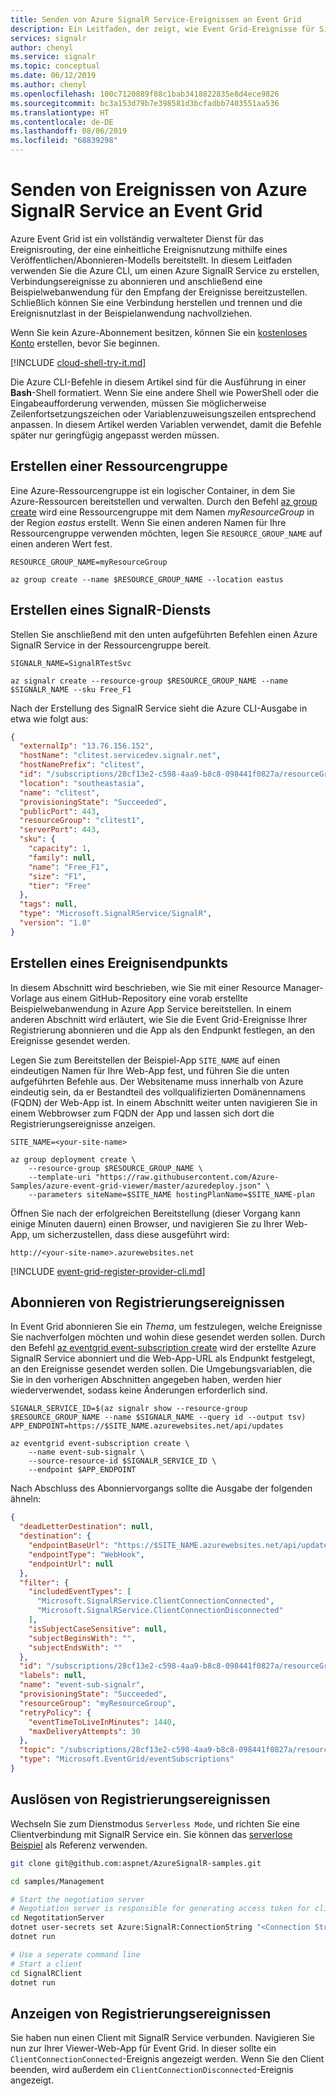 ```yaml
---
title: Senden von Azure SignalR Service-Ereignissen an Event Grid
description: Ein Leitfaden, der zeigt, wie Event Grid-Ereignisse für SignalR Service aktiviert und dann Clientverbindungsereignisse vom Typ „Verbunden/Getrennt“ an eine Beispielanwendung gesendet werden.
services: signalr
author: chenyl
ms.service: signalr
ms.topic: conceptual
ms.date: 06/12/2019
ms.author: chenyl
ms.openlocfilehash: 100c7120889f88c1bab3418822835e8d4ece9826
ms.sourcegitcommit: bc3a153d79b7e398581d3bcfadbb7403551aa536
ms.translationtype: HT
ms.contentlocale: de-DE
ms.lasthandoff: 08/06/2019
ms.locfileid: "68839298"
---
```

# <a name="how-to-send-events-from-azure-signalr-service-to-event-grid"></a>Senden von Ereignissen von Azure SignalR Service an Event Grid

Azure Event Grid ist ein vollständig verwalteter Dienst für das Ereignisrouting, der eine einheitliche Ereignisnutzung mithilfe eines Veröffentlichen/Abonnieren-Modells bereitstellt. In diesem Leitfaden verwenden Sie die Azure CLI, um einen Azure SignalR Service zu erstellen, Verbindungsereignisse zu abonnieren und anschließend eine Beispielwebanwendung für den Empfang der Ereignisse bereitzustellen. Schließlich können Sie eine Verbindung herstellen und trennen und die Ereignisnutzlast in der Beispielanwendung nachvollziehen.

Wenn Sie kein Azure-Abonnement besitzen, können Sie ein [kostenloses Konto][azure-account] erstellen, bevor Sie beginnen.

[!INCLUDE [cloud-shell-try-it.md](../../includes/cloud-shell-try-it.md)]

Die Azure CLI-Befehle in diesem Artikel sind für die Ausführung in einer **Bash**-Shell formatiert. Wenn Sie eine andere Shell wie PowerShell oder die Eingabeaufforderung verwenden, müssen Sie möglicherweise Zeilenfortsetzungszeichen oder Variablenzuweisungszeilen entsprechend anpassen. In diesem Artikel werden Variablen verwendet, damit die Befehle später nur geringfügig angepasst werden müssen.

## <a name="create-a-resource-group"></a>Erstellen einer Ressourcengruppe

Eine Azure-Ressourcengruppe ist ein logischer Container, in dem Sie Azure-Ressourcen bereitstellen und verwalten. Durch den Befehl [az group create][az-group-create] wird eine Ressourcengruppe mit dem Namen *myResourceGroup* in der Region *eastus* erstellt. Wenn Sie einen anderen Namen für Ihre Ressourcengruppe verwenden möchten, legen Sie `RESOURCE_GROUP_NAME` auf einen anderen Wert fest.

```azurecli-interactive
RESOURCE_GROUP_NAME=myResourceGroup

az group create --name $RESOURCE_GROUP_NAME --location eastus
```

## <a name="create-a-signalr-service"></a>Erstellen eines SignalR-Diensts

Stellen Sie anschließend mit den unten aufgeführten Befehlen einen Azure SignalR Service in der Ressourcengruppe bereit.
```azurecli-interactive
SIGNALR_NAME=SignalRTestSvc

az signalr create --resource-group $RESOURCE_GROUP_NAME --name $SIGNALR_NAME --sku Free_F1
```

Nach der Erstellung des SignalR Service sieht die Azure CLI-Ausgabe in etwa wie folgt aus:

```json
{
  "externalIp": "13.76.156.152",
  "hostName": "clitest.servicedev.signalr.net",
  "hostNamePrefix": "clitest",
  "id": "/subscriptions/28cf13e2-c598-4aa9-b8c8-098441f0827a/resourceGroups/clitest1/providers/Microsoft.SignalRService/SignalR/clitest",
  "location": "southeastasia",
  "name": "clitest",
  "provisioningState": "Succeeded",
  "publicPort": 443,
  "resourceGroup": "clitest1",
  "serverPort": 443,
  "sku": {
    "capacity": 1,
    "family": null,
    "name": "Free_F1",
    "size": "F1",
    "tier": "Free"
  },
  "tags": null,
  "type": "Microsoft.SignalRService/SignalR",
  "version": "1.0"
}

```

## <a name="create-an-event-endpoint"></a>Erstellen eines Ereignisendpunkts

In diesem Abschnitt wird beschrieben, wie Sie mit einer Resource Manager-Vorlage aus einem GitHub-Repository eine vorab erstellte Beispielwebanwendung in Azure App Service bereitstellen. In einem anderen Abschnitt wird erläutert, wie Sie die Event Grid-Ereignisse Ihrer Registrierung abonnieren und die App als den Endpunkt festlegen, an den Ereignisse gesendet werden.

Legen Sie zum Bereitstellen der Beispiel-App `SITE_NAME` auf einen eindeutigen Namen für Ihre Web-App fest, und führen Sie die unten aufgeführten Befehle aus. Der Websitename muss innerhalb von Azure eindeutig sein, da er Bestandteil des vollqualifizierten Domänennamens (FQDN) der Web-App ist. In einem Abschnitt weiter unten navigieren Sie in einem Webbrowser zum FQDN der App und lassen sich dort die Registrierungsereignisse anzeigen.

```azurecli-interactive
SITE_NAME=<your-site-name>

az group deployment create \
    --resource-group $RESOURCE_GROUP_NAME \
    --template-uri "https://raw.githubusercontent.com/Azure-Samples/azure-event-grid-viewer/master/azuredeploy.json" \
    --parameters siteName=$SITE_NAME hostingPlanName=$SITE_NAME-plan
```

Öffnen Sie nach der erfolgreichen Bereitstellung (dieser Vorgang kann einige Minuten dauern) einen Browser, und navigieren Sie zu Ihrer Web-App, um sicherzustellen, dass diese ausgeführt wird:

`http://<your-site-name>.azurewebsites.net`

[!INCLUDE [event-grid-register-provider-cli.md](../../includes/event-grid-register-provider-cli.md)]

## <a name="subscribe-to-registry-events"></a>Abonnieren von Registrierungsereignissen

In Event Grid abonnieren Sie ein *Thema*, um festzulegen, welche Ereignisse Sie nachverfolgen möchten und wohin diese gesendet werden sollen. Durch den Befehl [az eventgrid event-subscription create][az-eventgrid-event-subscription-create] wird der erstellte Azure SignalR Service abonniert und die Web-App-URL als Endpunkt festgelegt, an den Ereignisse gesendet werden sollen. Die Umgebungsvariablen, die Sie in den vorherigen Abschnitten angegeben haben, werden hier wiederverwendet, sodass keine Änderungen erforderlich sind.

```azurecli-interactive
SIGNALR_SERVICE_ID=$(az signalr show --resource-group $RESOURCE_GROUP_NAME --name $SIGNALR_NAME --query id --output tsv)
APP_ENDPOINT=https://$SITE_NAME.azurewebsites.net/api/updates

az eventgrid event-subscription create \
    --name event-sub-signalr \
    --source-resource-id $SIGNALR_SERVICE_ID \
    --endpoint $APP_ENDPOINT
```

Nach Abschluss des Abonniervorgangs sollte die Ausgabe der folgenden ähneln:

```JSON
{
  "deadLetterDestination": null,
  "destination": {
    "endpointBaseUrl": "https://$SITE_NAME.azurewebsites.net/api/updates",
    "endpointType": "WebHook",
    "endpointUrl": null
  },
  "filter": {
    "includedEventTypes": [
      "Microsoft.SignalRService.ClientConnectionConnected",
      "Microsoft.SignalRService.ClientConnectionDisconnected"
    ],
    "isSubjectCaseSensitive": null,
    "subjectBeginsWith": "",
    "subjectEndsWith": ""
  },
  "id": "/subscriptions/28cf13e2-c598-4aa9-b8c8-098441f0827a/resourceGroups/myResourceGroup/providers/Microsoft.SignalRService/SignalR/SignalRTestSvc/providers/Microsoft.EventGrid/eventSubscriptions/event-sub-signalr",
  "labels": null,
  "name": "event-sub-signalr",
  "provisioningState": "Succeeded",
  "resourceGroup": "myResourceGroup",
  "retryPolicy": {
    "eventTimeToLiveInMinutes": 1440,
    "maxDeliveryAttempts": 30
  },
  "topic": "/subscriptions/28cf13e2-c598-4aa9-b8c8-098441f0827a/resourceGroups/myResourceGroup/providers/microsoft.signalrservice/signalr/SignalRTestSvc",
  "type": "Microsoft.EventGrid/eventSubscriptions"
}
```

## <a name="trigger-registry-events"></a>Auslösen von Registrierungsereignissen

Wechseln Sie zum Dienstmodus `Serverless Mode`, und richten Sie eine Clientverbindung mit SignalR Service ein. Sie können das [serverlose Beispiel](https://github.com/aspnet/AzureSignalR-samples/tree/master/samples/Serverless) als Referenz verwenden.

```bash
git clone git@github.com:aspnet/AzureSignalR-samples.git

cd samples/Management

# Start the negotiation server
# Negotiation server is responsible for generating access token for clients
cd NegotitationServer
dotnet user-secrets set Azure:SignalR:ConnectionString "<Connection String>"
dotnet run

# Use a seperate command line
# Start a client
cd SignalRClient
dotnet run
```

## <a name="view-registry-events"></a>Anzeigen von Registrierungsereignissen

Sie haben nun einen Client mit SignalR Service verbunden. Navigieren Sie nun zur Ihrer Viewer-Web-App für Event Grid. In dieser sollte ein `ClientConnectionConnected`-Ereignis angezeigt werden. Wenn Sie den Client beenden, wird außerdem ein `ClientConnectionDisconnected`-Ereignis angezeigt.

<!-- LINKS - External -->
[azure-account]: https://azure.microsoft.com/free/?WT.mc_id=A261C142F
[sample-app]: https://github.com/dbarkol/azure-event-grid-viewer

<!-- LINKS - Internal -->
[az-eventgrid-event-subscription-create]: /cli/azure/eventgrid/event-subscription#az-eventgrid-event-subscription-create
[az-group-create]: /cli/azure/group#az-group-create
